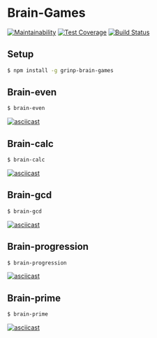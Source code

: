 # Brain-Games

[![Maintainability](https://api.codeclimate.com/v1/badges/2780aa72c2e276d98056/maintainability)](https://codeclimate.com/github/nickolay5891/frontend-project-lvl1/maintainability)
[![Test Coverage](https://api.codeclimate.com/v1/badges/2780aa72c2e276d98056/test_coverage)](https://codeclimate.com/github/nickolay5891/frontend-project-lvl1/test_coverage)
[![Build Status](https://travis-ci.org/nickolay5891/frontend-project-lvl1.svg?branch=master)](https://travis-ci.org/nickolay5891/frontend-project-lvl1)

## Setup

```sh
$ npm install -g grinp-brain-games
```

## Brain-even

```sh
$ brain-even
```

[![asciicast](https://asciinema.org/a/1QMyjYbjCTRuXfp8lmJiawd4h.svg)](https://asciinema.org/a/1QMyjYbjCTRuXfp8lmJiawd4h)

## Brain-calc

```sh
$ brain-calc
```

[![asciicast](https://asciinema.org/a/e4x1uzutvorgufUVuZmbXulan.svg)](https://asciinema.org/a/e4x1uzutvorgufUVuZmbXulan)

## Brain-gcd

```sh
$ brain-gcd
```

[![asciicast](https://asciinema.org/a/U0fOVRQa85oFPPHohxIkSdphg.svg)](https://asciinema.org/a/U0fOVRQa85oFPPHohxIkSdphg)

## Brain-progression

```sh
$ brain-progression
```

[![asciicast](https://asciinema.org/a/KNogQ4P35udQH6njAdb994NOK.svg)](https://asciinema.org/a/KNogQ4P35udQH6njAdb994NOK)

## Brain-prime

```sh
$ brain-prime
```

[![asciicast](https://asciinema.org/a/dEOOCowH7TEGBRnhpYPCkC8Gh.svg)](https://asciinema.org/a/dEOOCowH7TEGBRnhpYPCkC8Gh)
